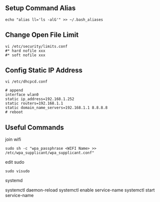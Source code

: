 ## Setup Command Alias
```
echo "alias ll='ls -alG'" >> ~/.bash_aliases
```

## Change Open File Limit
```
vi /etc/security/limits.conf
#* hard nofile xxx
#* soft nofile xxx
```

## Config Static IP Address
```
vi /etc/dhcpcd.conf

# append
interface wlan0
static ip_address=192.168.1.252
static routers=192.168.1.1
static domain_name_servers=192.168.1.1 8.8.8.8
# reboot
```

## Useful Commands
join wifi
```
sudo sh -c "wpa_passphrase <WIFI Name> >> /etc/wpa_supplicant/wpa_supplicant.conf"
```
edit sudo
```
sudo visudo
```

systemd

systemctl daemon-reload
systemctl enable service-name
systemctl start service-name